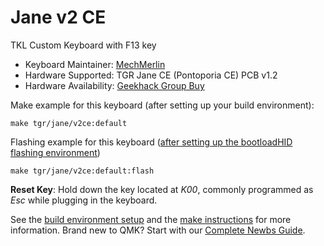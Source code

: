  # Jane v2 CE

TKL Custom Keyboard with F13 key

* Keyboard Maintainer: [MechMerlin](https://github.com/mechmerlin)
* Hardware Supported: TGR Jane CE (Pontoporia CE) PCB v1.2
* Hardware Availability: [Geekhack Group Buy](https://geekhack.org/index.php?topic=100415.0)

Make example for this keyboard (after setting up your build environment):

    make tgr/jane/v2ce:default

Flashing example for this keyboard ([after setting up the bootloadHID flashing environment](https://docs.qmk.fm/#/flashing_bootloadhid))

    make tgr/jane/v2ce:default:flash

**Reset Key**: Hold down the key located at *K00*, commonly programmed as *Esc* while plugging in the keyboard.

See the [build environment setup](https://docs.qmk.fm/#/getting_started_build_tools) and the [make instructions](https://docs.qmk.fm/#/getting_started_make_guide) for more information. Brand new to QMK? Start with our [Complete Newbs Guide](https://docs.qmk.fm/#/newbs).
